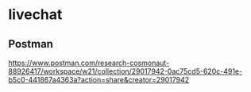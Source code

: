 # livechat

## Postman
https://www.postman.com/research-cosmonaut-88926417/workspace/w21/collection/29017942-0ac75cd5-620c-491e-b5c0-441867a4363a?action=share&creator=29017942
